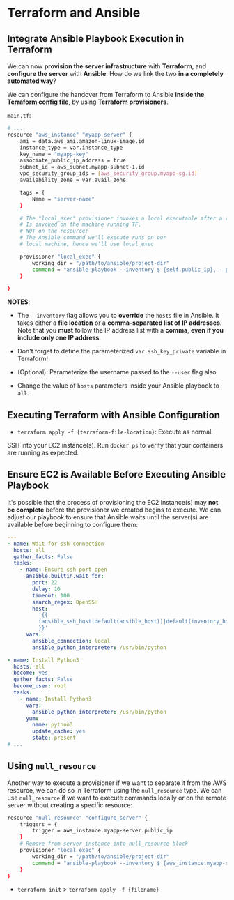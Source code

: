 # Terraform and Ansible

## Integrate Ansible Playbook Execution in Terraform

We can now **provision the server infrastructure** with **Terraform**, and
**configure the server** with **Ansible**. How do we link the two **in a
completely automated way**?

We can configure the handover from Terraform to Ansible **inside the Terraform
config file**, by using **Terraform provisioners**.

`main.tf`:

```sh
# ...
resource "aws_instance" "myapp-server" {
    ami = data.aws_ami.amazon-linux-image.id
    instance_type = var.instance_type
    key_name = "myapp-key"
    associate_public_ip_address = true
    subnet_id = aws_subnet.myapp-subnet-1.id
    vpc_security_group_ids = [aws_security_group.myapp-sg.id]
    availability_zone = var.avail_zone

    tags = {
        Name = "server-name"
    }

    # The "local_exec" provisioner invokes a local executable after a resource is created.
    # Is invoked on the machine running TF,
    # NOT on the resource!
    # The Ansible command we'll execute runs on our
    # local machine, hence we'll use local_exec

    provisioner "local_exec" {
        working_dir = "/path/to/ansible/project-dir"
        command = "ansible-playbook --inventory $ {self.public_ip}, --private-key ${var.ssh_key_private} --user ec2-user playbook-name.yaml"
    }

}
```

**NOTES**:

- The `--inventory` flag allows you to **override** the `hosts` file in Ansible.
  It takes either a **file location** or a **comma-separated list of IP
  addresses**. Note that you **must** follow the IP address list with a
  **comma**, **even if you include only one IP address**.

- Don't forget to define the parameterized `var.ssh_key_private` variable in
  Terraform!

- (Optional): Parameterize the username passed to the `--user` flag also

- Change the value of `hosts` parameters inside your Ansible playbook to `all`.

## Executing Terraform with Ansible Configuration

- `terraform apply -f {terraform-file-location}`: Execute as normal.

SSH into your EC2 instance(s). Run `docker ps` to verify that your containers
are running as expected.

## Ensure EC2 is Available Before Executing Ansible Playbook

It's possible that the process of provisioning the EC2 instance(s) may **not be
complete** before the provisioner we created begins to execute. We can adjust
our playbook to ensure that Ansible waits until the server(s) are available
before beginning to configure them:

```yaml
---
- name: Wait for ssh connection
  hosts: all
  gather_facts: False
  tasks:
    - name: Ensure ssh port open
      ansible.builtin.wait_for:
        port: 22
        delay: 10
        timeout: 100
        search_regex: OpenSSH
        host:
          '{{
          (ansible_ssh_host|default(ansible_host))|default(inventory_hostname)
          }}'
      vars:
        ansible_connection: local
        ansible_python_interpreter: /usr/bin/python

- name: Install Python3
  hosts: all
  become: yes
  gather_facts: False
  become_user: root
  tasks:
    - name: Install Python3
      vars:
        ansible_python_interpreter: /usr/bin/python
      yum:
        name: python3
        update_cache: yes
        state: present
# ...
```

## Using `null_resource`

Another way to execute a provisioner if we want to separate it from the AWS
resource, we can do so in Terraform using the `null_resource` type. We can use
`null_resource` if we want to execute commands locally or on the remote server
without creating a specific resource:

```sh
resource "null_resource" "configure_server" {
    triggers = {
        trigger = aws_instance.myapp-server.public_ip
    }
    # Remove from server instance into null_resource block
    provisioner "local_exec" {
        working_dir = "/path/to/ansible/project-dir"
        command = "ansible-playbook --inventory $ {aws_instance.myapp-server.public_ip}, --private-key ${var.ssh_key_private} --user ec2-user playbook-name.yaml"
    }
}
```

- `terraform init` > `terraform apply -f {filename}`
